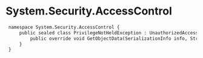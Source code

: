 # System.Security.AccessControl

``` diff
 namespace System.Security.AccessControl {
     public sealed class PrivilegeNotHeldException : UnauthorizedAccessException, ISerializable {
         public override void GetObjectData(SerializationInfo info, StreamingContext context);
     }
 }
```

